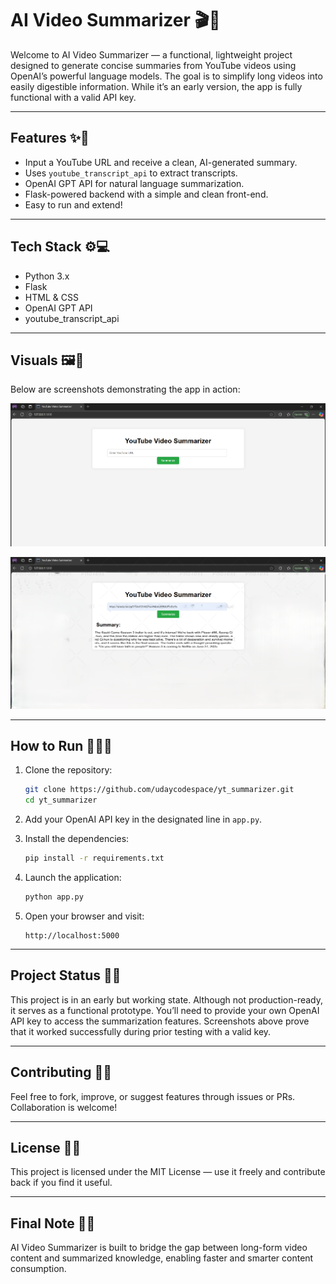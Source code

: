 # AI Video Summarizer 🎬🧠

Welcome to AI Video Summarizer — a functional, lightweight project designed to generate concise summaries from YouTube videos using OpenAI’s powerful language models. The goal is to simplify long videos into easily digestible information. While it’s an early version, the app is fully functional with a valid API key.

---

## Features ✨🚀
- Input a YouTube URL and receive a clean, AI-generated summary.
- Uses `youtube_transcript_api` to extract transcripts.
- OpenAI GPT API for natural language summarization.
- Flask-powered backend with a simple and clean front-end.
- Easy to run and extend!

---

## Tech Stack ⚙️💻
- Python 3.x
- Flask
- HTML & CSS
- OpenAI GPT API
- youtube_transcript_api

---

## Visuals 🖼️📸

Below are screenshots demonstrating the app in action:

![Demo Image](https://github.com/udaycodespace/yt_summarizer/blob/master/screenshot1.png)


![Screenshot 1](https://github.com/udaycodespace/yt_summarizer/blob/master/demo_image.png)

---

## How to Run 🏃‍♂️🧪

1. Clone the repository:
   ```bash
   git clone https://github.com/udaycodespace/yt_summarizer.git
   cd yt_summarizer
   ```

2. Add your OpenAI API key in the designated line in `app.py`.

3. Install the dependencies:
   ```bash
   pip install -r requirements.txt
   ```

4. Launch the application:
   ```bash
   python app.py
   ```

5. Open your browser and visit:
   ```
   http://localhost:5000
   ```

---

## Project Status 📌🔧

This project is in an early but working state. Although not production-ready, it serves as a functional prototype. You’ll need to provide your own OpenAI API key to access the summarization features. Screenshots above prove that it worked successfully during prior testing with a valid key.

---

## Contributing 🤝💡

Feel free to fork, improve, or suggest features through issues or PRs. Collaboration is welcome!

---

## License 📃📝

This project is licensed under the MIT License — use it freely and contribute back if you find it useful.

---

## Final Note 🧠💬

AI Video Summarizer is built to bridge the gap between long-form video content and summarized knowledge, enabling faster and smarter content consumption.
